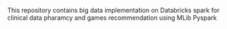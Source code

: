 This repository contains big data implementation on Databricks spark for clinical data pharamcy and games recommendation using MLib Pyspark
